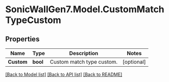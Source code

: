 # SonicWallGen7.Model.CustomMatchTypeCustom

## Properties

Name | Type | Description | Notes
------------ | ------------- | ------------- | -------------
**Custom** | **bool** | Custom match type custom. | [optional] 

[[Back to Model list]](../README.md#documentation-for-models) [[Back to API list]](../README.md#documentation-for-api-endpoints) [[Back to README]](../README.md)

